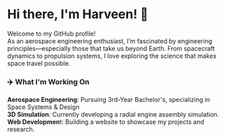 # Hi there, I'm Harveen! 🚀
Welcome to my GitHub profile!  
As an aerospace engineering enthusiast, I’m fascinated by engineering principles—especially those that take us beyond Earth. From spacecraft dynamics to propulsion systems, I love exploring the science that makes space travel possible.

### ✈️ What I'm Working On
**Aerospace Engineering**: Pursuing 3rd-Year Bachelor's, specializing in Space Systems & Design  
**3D Simulation**: Currently developing a radial engine assembly simulation.  
**Web Developmen**t: Building a website to showcase my projects and research.



<!--
**HarveenKaur01/HarveenKaur01** is a ✨ _special_ ✨ repository because its `README.md` (this file) appears on your GitHub profile.

Here are some ideas to get you started:

- 🔭 I’m currently working on ...
- 🌱 I’m currently learning ...
- 👯 I’m looking to collaborate on ...
- 🤔 I’m looking for help with ...
- 💬 Ask me about ...
- 📫 How to reach me: ...
- 😄 Pronouns: ...
- ⚡ Fun fact: ...
-->
